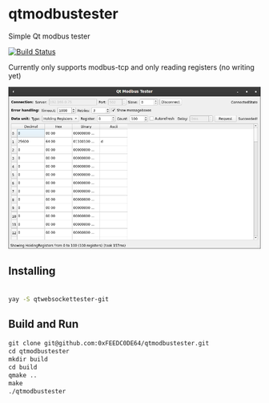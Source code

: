 # qtmodbustester
Simple Qt modbus tester

[![Build Status](https://travis-ci.com/0xFEEDC0DE64/qtmodbustester.svg?branch=main)](https://travis-ci.com/0xFEEDC0DE64/qtmodbustester)

Currently only supports modbus-tcp and only reading registers (no writing yet)

![Screenshot](/screenshot.png)

## Installing

```bash

yay -S qtwebsockettester-git

```

## Build and Run
```
git clone git@github.com:0xFEEDC0DE64/qtmodbustester.git
cd qtmodbustester
mkdir build
cd build
qmake ..
make
./qtmodbustester
```
